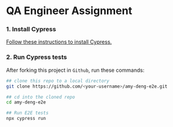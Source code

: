 # QA Engineer Assignment

### 1. Install Cypress

[Follow these instructions to install Cypress.](https://on.cypress.io/installing-cypress)

### 2. Run Cypress tests

After forking this project in `Github`, run these commands:

```bash
## clone this repo to a local directory
git clone https://github.com/<your-username>/amy-deng-e2e.git

## cd into the cloned repo
cd amy-deng-e2e

## Run E2E tests
npx cypress run
